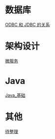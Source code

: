 # 数据库

[ODBC 和 JDBC 的关系](notes/ODBC和JDBC的关系.md)

# 架构设计

[微服务](notes/微服务.md)

# Java

[Java_基础](notes/Java_基础.md)

# 其他

[待整理](notes/待整理.md)

